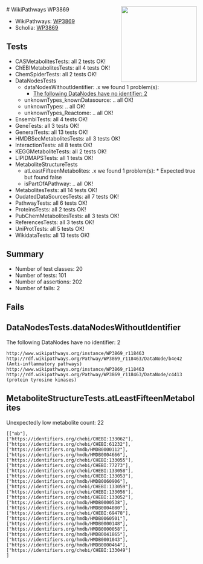 <img style="float: right; width: 200px" src="https://upload.wikimedia.org/wikipedia/commons/thumb/8/83/Wplogo_with_text_500.png/640px-Wplogo_with_text_500.png" />
# WikiPathways WP3869

* WikiPathways: [WP3869](https://new.wikipathways.org/pathways/WP3869)
* Scholia: [WP3869](https://scholia.toolforge.org/wikipathways/WP3869)
## Tests
* CASMetabolitesTests: all 2 tests OK!
* ChEBIMetabolitesTests: all 4 tests OK!
* ChemSpiderTests: all 2 tests OK!
* DataNodesTests
    * dataNodesWithoutIdentifier: .x we found 1 problem(s):
        * [The following DataNodes have no identifier: 2](#d2d32fa1)
    * unknownTypes_knownDatasource: .. all OK!
    * unknownTypes: .. all OK!
    * unknownTypes_Reactome: .. all OK!
* EnsemblTests: all 4 tests OK!
* GeneTests: all 3 tests OK!
* GeneralTests: all 13 tests OK!
* HMDBSecMetabolitesTests: all 3 tests OK!
* InteractionTests: all 8 tests OK!
* KEGGMetaboliteTests: all 2 tests OK!
* LIPIDMAPSTests: all 1 tests OK!
* MetaboliteStructureTests
    * atLeastFifteenMetabolites: .x we found 1 problem(s):
            * Expected true but found false
    * isPartOfAPathway: .. all OK!
* MetabolitesTests: all 14 tests OK!
* OudatedDataSourcesTests: all 7 tests OK!
* PathwayTests: all 6 tests OK!
* ProteinsTests: all 2 tests OK!
* PubChemMetabolitesTests: all 3 tests OK!
* ReferencesTests: all 3 tests OK!
* UniProtTests: all 5 tests OK!
* WikidataTests: all 13 tests OK!


## Summary

* Number of test classes: 20
* Number of tests: 101
* Number of assertions: 202
* Number of fails: 2

## Fails

<a name="d2d32fa1" />

## DataNodesTests.dataNodesWithoutIdentifier

The following DataNodes have no identifier: 2
```
http://www.wikipathways.org/instance/WP3869_r118463 http://rdf.wikipathways.org/Pathway/WP3869_r118463/DataNode/b4e42 (Anti-inflammatory pathways)
http://www.wikipathways.org/instance/WP3869_r118463 http://rdf.wikipathways.org/Pathway/WP3869_r118463/DataNode/c4413 (protein tyrosine kinases)
```

<a name="3b0f9765" />

## MetaboliteStructureTests.atLeastFifteenMetabolites

Unexpectedly low metabolite count: 22

```
[["mb"],
["https://identifiers.org/chebi/CHEBI:133062"],
["https://identifiers.org/chebi/CHEBI:61232"],
["https://identifiers.org/hmdb/HMDB0000112"],
["https://identifiers.org/hmdb/HMDB0004666"],
["https://identifiers.org/chebi/CHEBI:133055"],
["https://identifiers.org/chebi/CHEBI:77273"],
["https://identifiers.org/chebi/CHEBI:133058"],
["https://identifiers.org/chebi/CHEBI:133053"],
["https://identifiers.org/hmdb/HMDB0060906"],
["https://identifiers.org/chebi/CHEBI:133059"],
["https://identifiers.org/chebi/CHEBI:133056"],
["https://identifiers.org/chebi/CHEBI:133052"],
["https://identifiers.org/hmdb/HMDB0000538"],
["https://identifiers.org/hmdb/HMDB0004080"],
["https://identifiers.org/chebi/CHEBI:69478"],
["https://identifiers.org/hmdb/HMDB0060501"],
["https://identifiers.org/hmdb/HMDB0000148"],
["https://identifiers.org/hmdb/HMDB0000058"],
["https://identifiers.org/hmdb/HMDB0041865"],
["https://identifiers.org/hmdb/HMDB0001043"],
["https://identifiers.org/hmdb/HMDB0000464"],
["https://identifiers.org/chebi/CHEBI:133049"]
]
```

